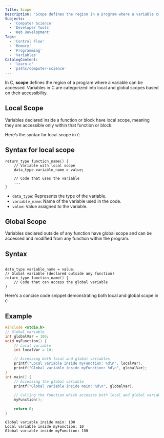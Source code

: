 ```yaml
---
Title: Scope
Description: 'Scope defines the region in a program where a variable can be accessed.'
Subjects:
  - 'Computer Science'
  - 'Developer Tools'
  - 'Web Development'
Tags:
  - 'Control Flow'
  - 'Memory'
  - 'Programming'
  - 'Variables'
CatalogContent:
  - 'learn-c'
  - 'paths/computer-science'
---
```


In C, **scope** defines the region of a program where a variable can be accessed. Variables in C are categorized into local and global scopes based on their accessibility.

## Local Scope 

Variables declared inside a function or block have local scope, meaning they are accessible only within that function or block.

Here’s the syntax for local scope in `C`:

## Syntax for local scope

```pseudo
return_type function_name() {
    // Variable with local scope
    data_type variable_name = value;

    // Code that uses the variable
    ...
}
```
- `data_type`: Represents the type of the variable.
- `variable_name`: Name of the variable used in the code.
- `value`: Value assigned to the variable.

## Global Scope

Variables declared outside of any function have global scope and can be accessed and modified from any function within the program.

## Syntax

```pseudo

data_type variable_name = value;
// Global variable (declared outside any function)
return_type function_name() {
    // Code that can access the global variable
} 
```

Here's a concise code snippet demonstrating both local and global scope in `C`:

## Example

```c
#include <stdio.h>
// Global variable
int globalVar = 100;
void myFunction() {
    // Local variable
    int localVar = 10;

    // Accessing both local and global variables
    printf("Local variable inside myFunction: %d\n", localVar);
    printf("Global variable inside myFunction: %d\n", globalVar);
}
int main() {
    // Accessing the global variable
    printf("Global variable inside main: %d\n", globalVar);
    
    // Calling the function which accesses both local and global variables
    myFunction();
    
    return 0;
}
```

```console
Global variable inside main: 100
Local variable inside myFunction: 10
Global variable inside myFunction: 100
```